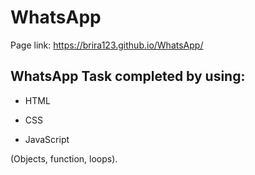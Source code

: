 # WhatsApp

Page link: https://brira123.github.io/WhatsApp/

## WhatsApp Task completed by using:

* HTML

* CSS

* JavaScript

(Objects, function, loops).
